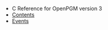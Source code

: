   * C Reference for OpenPGM version 3
  * [Contents](OpenPgm3CReference.md)
  * [Events](OpenPgm3CReferenceEvents.md)